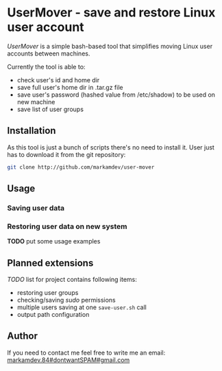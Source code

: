 # UserMover - save and restore Linux user account

*UserMover* is a simple bash-based tool that simplifies moving Linux user accounts between machines.

Currently the tool is able to:

* check user's id and home dir
* save full user's home dir in .tar.gz file
* save user's password (hashed value from /etc/shadow) to be used on new machine
* save list of user groups

## Installation

As this tool is just a bunch of scripts there's no need to install it.
User just has to download it from the git repository:

```bash
git clone http://github.com/markamdev/user-mover
```

## Usage

### Saving user data

### Restoring user data on new system

**TODO** put some usage examples

## Planned extensions

*TODO* list for project contains following items:

* restoring user groups
* checking/saving *sudo* permissions
* multiple users saving at one `save-user.sh` call
* output path configuration

## Author

If you need to contact me feel free to write me an email:
[markamdev.84#dontwantSPAM#gmail.com](maitlo:)
